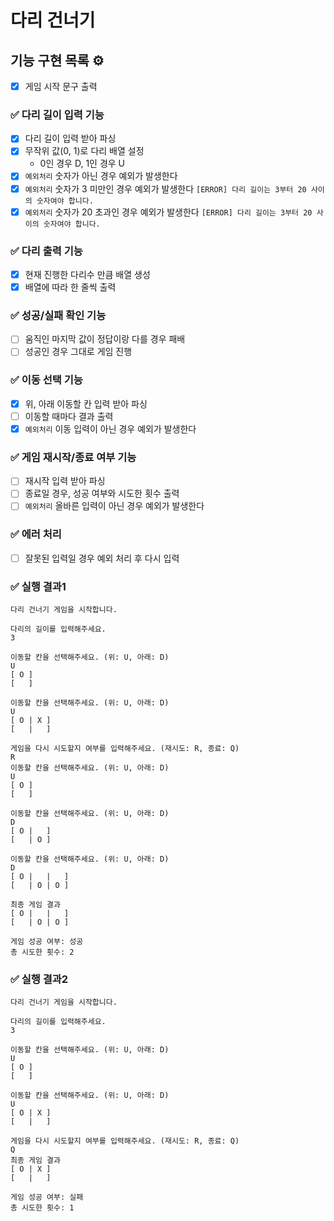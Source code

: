 # 다리 건너기

## 기능 구현 목록 ⚙️

- [x] 게임 시작 문구 출력

### ✅ 다리 길이 입력 기능
- [x] 다리 길이 입력 받아 파싱
- [x] 무작위 값(0, 1)로 다리 배열 설정
    - 0인 경우 D, 1인 경우 U
- [x] `예외처리` 숫자가 아닌 경우 예외가 발생한다
- [x] `예외처리` 숫자가 3 미만인 경우 예외가 발생한다 `[ERROR] 다리 길이는 3부터 20 사이의 숫자여야 합니다.`
- [x] `예외처리` 숫자가 20 초과인 경우 예외가 발생한다 `[ERROR] 다리 길이는 3부터 20 사이의 숫자여야 합니다.`

### ✅ 다리 출력 기능
- [x] 현재 진행한 다리수 만큼 배열 생성 
- [x] 배열에 따라 한 줄씩 출력

### ✅ 성공/실패 확인 기능
- [ ] 움직인 마지막 값이 정답이랑 다를 경우 패배
- [ ] 성공인 경우 그대로 게임 진행

### ✅ 이동 선택 기능
- [x] 위, 아래 이동할 칸 입력 받아 파싱
- [ ] 이동할 때마다 결과 출력
- [x] `예외처리` 이동 입력이 아닌 경우 예외가 발생한다

### ✅ 게임 재시작/종료 여부 기능
- [ ] 재시작 입력 받아 파싱
- [ ] 종료일 경우, 성공 여부와 시도한 횟수 출력
- [ ] `예외처리` 올바른 입력이 아닌 경우 예외가 발생한다

### ✅ 에러 처리
- [ ] 잘못된 입력일 경우 예외 처리 후 다시 입력

### ✅ 실행 결과1
```
다리 건너기 게임을 시작합니다.

다리의 길이를 입력해주세요.
3

이동할 칸을 선택해주세요. (위: U, 아래: D)
U
[ O ]
[   ]

이동할 칸을 선택해주세요. (위: U, 아래: D)
U
[ O | X ]
[   |   ]

게임을 다시 시도할지 여부를 입력해주세요. (재시도: R, 종료: Q)
R
이동할 칸을 선택해주세요. (위: U, 아래: D)
U
[ O ]
[   ]

이동할 칸을 선택해주세요. (위: U, 아래: D)
D
[ O |   ]
[   | O ]

이동할 칸을 선택해주세요. (위: U, 아래: D)
D
[ O |   |   ]
[   | O | O ]

최종 게임 결과
[ O |   |   ]
[   | O | O ]

게임 성공 여부: 성공
총 시도한 횟수: 2
```

### ✅ 실행 결과2
```
다리 건너기 게임을 시작합니다.

다리의 길이를 입력해주세요.
3

이동할 칸을 선택해주세요. (위: U, 아래: D)
U
[ O ]
[   ]

이동할 칸을 선택해주세요. (위: U, 아래: D)
U
[ O | X ]
[   |   ]

게임을 다시 시도할지 여부를 입력해주세요. (재시도: R, 종료: Q)
Q
최종 게임 결과
[ O | X ]
[   |   ]

게임 성공 여부: 실패
총 시도한 횟수: 1
```